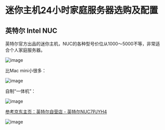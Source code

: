 # 迷你主机24小时家庭服务器选购及配置


## 英特尔 Intel NUC

英特尔官方出品的迷你主机，NUC的各种型号价位从1000～5000不等，非常适合个人家庭服务器。

![image](https://user-images.githubusercontent.com/14041622/50044011-8bbe5580-00b8-11e9-9d1f-91d624318803.png)

比Mac mini小很多：

![image](https://user-images.githubusercontent.com/14041622/50044050-1acb6d80-00b9-11e9-8b2c-6ae40690a924.png)

自制“一体机”：

![image](https://user-images.githubusercontent.com/14041622/50044069-64b45380-00b9-11e9-8132-b39d8b0c5802.png)


[参考京东主页：英特尔自营店 - 英特尔NUC7PJYH4](http://item.jd.com/7618127.html)


![image](https://user-images.githubusercontent.com/14041622/50043988-4b5ed780-00b8-11e9-9f6a-11615420218f.png)


